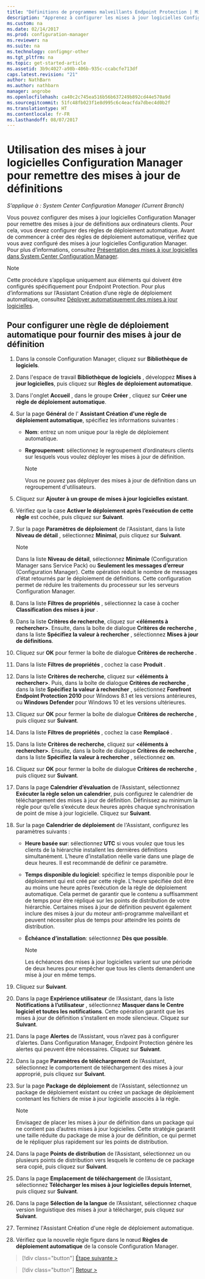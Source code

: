 ```yaml
---
title: "Définitions de programmes malveillants Endpoint Protection | Microsoft Docs"
description: "Apprenez à configurer les mises à jour logicielles Configuration Manager pour remettre des mises à jour de définitions aux ordinateurs clients."
ms.custom: na
ms.date: 02/14/2017
ms.prod: configuration-manager
ms.reviewer: na
ms.suite: na
ms.technology: configmgr-other
ms.tgt_pltfrm: na
ms.topic: get-started-article
ms.assetid: 3b9c4027-a98b-406b-935c-ccabcfe713df
caps.latest.revision: "21"
author: NathBarn
ms.author: nathbarn
manager: angrobe
ms.openlocfilehash: ca40c2c745ea516b56b637249b892cd44e570a9d
ms.sourcegitcommit: 51fc48fb023f1e8d995c6c4eacfda7dbec4d0b2f
ms.translationtype: HT
ms.contentlocale: fr-FR
ms.lasthandoff: 08/07/2017
---
```

#  <a name="using-configuration-manager-software-updates-to-deliver-definition-updates"></a>Utilisation des mises à jour logicielles Configuration Manager pour remettre des mises à jour de définitions

*S’applique à : System Center Configuration Manager (Current Branch)*


 Vous pouvez configurer des mises à jour logicielles Configuration Manager pour remettre des mises à jour de définitions aux ordinateurs clients. Pour cela, vous devez configurer des règles de déploiement automatique. Avant de commencer à créer des règles de déploiement automatique, vérifiez que vous avez configuré des mises à jour logicielles Configuration Manager. Pour plus d’informations, consultez [Présentation des mises à jour logicielles dans System Center Configuration Manager](/sccm/sum/understand/software-updates-introduction).

> [!NOTE]
>  Cette procédure s’applique uniquement aux éléments qui doivent être configurés spécifiquement pour Endpoint Protection. Pour plus d’informations sur l’Assistant Création d’une règle de déploiement automatique, consultez [Déployer automatiquement des mises à jour logicielles](/sccm/sum/deploy-use/automatically-deploy-software-updates).

## <a name="to-configure-an-automatic-deployment-rule-to-deliver-definition-updates"></a>Pour configurer une règle de déploiement automatique pour fournir des mises à jour de définition

1.  Dans la console Configuration Manager, cliquez sur **Bibliothèque de logiciels**.

2.  Dans l'espace de travail **Bibliothèque de logiciels** , développez **Mises à jour logicielles**, puis cliquez sur **Règles de déploiement automatique**.

3.  Dans l'onglet **Accueil** , dans le groupe **Créer** , cliquez sur **Créer une règle de déploiement automatique**.

4.  Sur la page **Général** de l' **Assistant Création d'une règle de déploiement automatique**, spécifiez les informations suivantes :

    -   **Nom**: entrez un nom unique pour la règle de déploiement automatique.

    -   **Regroupement**: sélectionnez le regroupement d’ordinateurs clients sur lesquels vous voulez déployer les mises à jour de définition.

        > [!NOTE]
        >  Vous ne pouvez pas déployer des mises à jour de définition dans un regroupement d'utilisateurs.

5.  Cliquez sur **Ajouter à un groupe de mises à jour logicielles existant**.

6.  Vérifiez que la case  **Activer le déploiement après l’exécution de cette règle** est cochée, puis cliquez sur **Suivant**.

7.  Sur la page **Paramètres de déploiement** de l'Assistant, dans la liste **Niveau de détail** , sélectionnez **Minimal**, puis cliquez sur **Suivant**.

    > [!NOTE]
    >  Dans la liste **Niveau de détail**, sélectionnez **Minimale** (Configuration Manager sans Service Pack) ou **Seulement les messages d’erreur** (Configuration Manager). Cette opération réduit le nombre de messages d’état retournés par le déploiement de définitions. Cette configuration permet de réduire les traitements du processeur sur les serveurs Configuration Manager.

8.  Dans la liste **Filtres de propriétés** , sélectionnez la case à cocher **Classification des mises à jour** .

9. Dans la liste **Critères de recherche**, cliquez sur **<éléments à rechercher\>**. Ensuite, dans la boîte de dialogue **Critères de recherche** , dans la liste **Spécifiez la valeur à rechercher** , sélectionnez **Mises à jour de définitions**.

10. Cliquez sur **OK** pour fermer la boîte de dialogue **Critères de recherche** .

11. Dans la liste **Filtres de propriétés** , cochez la case **Produit** .

12. Dans la liste **Critères de recherche**, cliquez sur **<éléments à rechercher\>**. Puis, dans la boîte de dialogue **Critères de recherche** , dans la liste **Spécifiez la valeur à rechercher** , sélectionnez **Forefront Endpoint Protection 2010** pour Windows 8.1 et les versions antérieures, ou **Windows Defender** pour Windows 10 et les versions ultérieures.

13. Cliquez sur **OK** pour fermer la boîte de dialogue **Critères de recherche** , puis cliquez sur **Suivant**.

14. Dans la liste **Filtres de propriétés** , cochez la case **Remplacé** .

15. Dans la liste **Critères de recherche**, cliquez sur **<éléments à rechercher\>**. Ensuite, dans la boîte de dialogue **Critères de recherche** , dans la liste **Spécifiez la valeur à rechercher** , sélectionnez **on**.

16. Cliquez sur **OK** pour fermer la boîte de dialogue **Critères de recherche** , puis cliquez sur **Suivant**.

17. Dans la page **Calendrier d’évaluation** de l’Assistant, sélectionnez **Exécuter la règle selon un calendrier**, puis configurez le calendrier de téléchargement des mises à jour de définition. Définissez au minimum la règle pour qu’elle s’exécute deux heures après chaque synchronisation de point de mise à jour logicielle. Cliquez sur **Suivant**.

18. Sur la page **Calendrier de déploiement** de l'Assistant, configurez les paramètres suivants :

    -   **Heure basée sur**: sélectionnez **UTC** si vous voulez que tous les clients de la hiérarchie installent les dernières définitions simultanément. L’heure d’installation réelle varie dans une plage de deux heures. Il est recommandé de définir ce paramètre.

    -   **Temps disponible du logiciel**: spécifiez le temps disponible pour le déploiement qui est créé par cette règle. L’heure spécifiée doit être au moins une heure après l’exécution de la règle de déploiement automatique. Cela permet de garantir que le contenu a suffisamment de temps pour être répliqué sur les points de distribution de votre hiérarchie. Certaines mises à jour de définition peuvent également inclure des mises à jour du moteur anti-programme malveillant et peuvent nécessiter plus de temps pour atteindre les points de distribution.

    -   **Échéance d’installation**: sélectionnez **Dès que possible**.

        > [!NOTE]
        >  Les échéances des mises à jour logicielles varient sur une période de deux heures pour empêcher que tous les clients demandent une mise à jour en même temps.

19. Cliquez sur **Suivant**.

20. Dans la page **Expérience utilisateur** de l’Assistant, dans la liste **Notifications à l’utilisateur** , sélectionnez **Masquer dans le Centre logiciel et toutes les notifications**.   Cette opération garantit que les mises à jour de définition s’installent en mode silencieux. Cliquez sur **Suivant**.

21. Dans la page **Alertes** de l’Assistant, vous n’avez pas à configurer d’alertes. Dans Configuration Manager, Endpoint Protection génère les alertes qui peuvent être nécessaires. Cliquez sur **Suivant**.

22. Dans la page **Paramètres de téléchargement** de l’Assistant, sélectionnez le comportement de téléchargement des mises à jour approprié, puis cliquez sur **Suivant**.

23. Sur la page **Package de déploiement** de l'Assistant, sélectionnez un package de déploiement existant ou créez un package de déploiement contenant les fichiers de mise à jour logicielle associés à la règle.

    > [!NOTE]
    >  Envisagez de placer les mises à jour de définition dans un package qui ne contient pas d’autres mises à jour logicielles. Cette stratégie garantit une taille réduite du package de mise à jour de définition, ce qui permet de le répliquer plus rapidement sur les points de distribution.

24. Dans la page **Points de distribution** de l’Assistant, sélectionnez un ou plusieurs points de distribution vers lesquels le contenu de ce package sera copié, puis cliquez sur **Suivant**.

25. Dans la page **Emplacement de téléchargement** de l’Assistant, sélectionnez **Télécharger les mises à jour logicielles depuis Internet**, puis cliquez sur **Suivant**.

26. Dans la page **Sélection de la langue** de l’Assistant, sélectionnez chaque version linguistique des mises à jour à télécharger, puis cliquez sur **Suivant**.

27. Terminez l'Assistant Création d'une règle de déploiement automatique.

28. Vérifiez que la nouvelle règle figure dans le nœud **Règles de déploiement automatique** de la console Configuration Manager.


> [!div class="button"]
[Étape suivante >](endpoint-antimalware-policies.md)

> [!div class="button"]
[Retour >](endpoint-configure-alerts.md)
